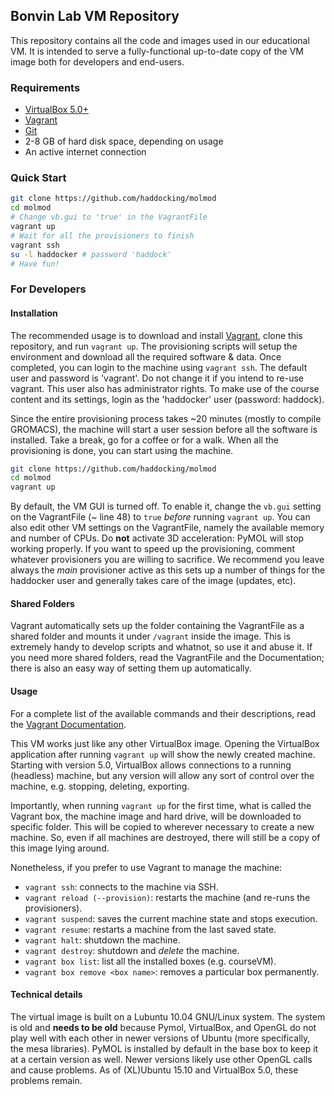 ## Bonvin Lab VM Repository

This repository contains all the code and images used in our educational VM. It
is intended to serve a fully-functional up-to-date copy of the VM image both for
developers and end-users.

### Requirements
* [VirtualBox 5.0+](https://www.virtualbox.com/)
* [Vagrant](https://www.vagrantup.com/)
* [Git](https://git-scm.com/)
* 2-8 GB of hard disk space, depending on usage
* An active internet connection

### Quick Start
```bash
git clone https://github.com/haddocking/molmod
cd molmod
# Change vb.gui to 'true' in the VagrantFile
vagrant up
# Wait for all the provisioners to finish
vagrant ssh
su -l haddocker # password 'haddock'
# Have fun!
```

### For Developers
#### Installation
The recommended usage is to download and install [Vagrant]((https://www.vagrantup.com/)),
clone this repository, and run `vagrant up`. The provisioning scripts will setup the
environment and download all the required software & data. Once completed, you can login
to the machine using `vagrant ssh`. The default user and password is 'vagrant'. Do not change
it if you intend to re-use vagrant. This user also has administrator rights. To make use of the
course content and its settings, login as the 'haddocker' user (password: haddock).

Since the entire provisioning process takes ~20 minutes (mostly to compile GROMACS), the
machine will start a user session before all the software is installed. Take a break, go
for a coffee or for a walk. When all the provisioning is done, you can start using the machine.

```bash
git clone https://github.com/haddocking/molmod
cd molmod
vagrant up
```

By default, the VM GUI is turned off. To enable it, change the `vb.gui` setting on the
VagrantFile (~ line 48) to `true` *before* running `vagrant up`. You can also edit other
VM settings on the VagrantFile, namely the available memory and number of CPUs. Do __not__
activate 3D acceleration: PyMOL will stop working properly. If you want to speed up the
provisioning, comment whatever provisioners you are willing to sacrifice. We recommend you
leave always the _main_ provisioner active as this sets up a number of things for the haddocker
user and generally takes care of the image (updates, etc).

#### Shared Folders
Vagrant automatically sets up the folder containing the VagrantFile as a shared folder and
mounts it under `/vagrant` inside the image. This is extremely handy to develop scripts and
whatnot, so use it and abuse it. If you need more shared folders, read the VagrantFile and
the Documentation; there is also an easy way of setting them up automatically.

#### Usage
For a complete list of the available commands and their descriptions, read the [Vagrant Documentation](http://docs.vagrantup.com/v2/).

This VM works just like any other VirtualBox image. Opening the VirtualBox application after
running `vagrant up` will show the newly created machine. Starting with version 5.0, VirtualBox
allows connections to a running (headless) machine, but any version will allow any sort of
control over the machine, e.g. stopping, deleting, exporting.

Importantly, when running `vagrant up` for the first time, what is called the Vagrant box,
the machine image and hard drive, will be downloaded to specific folder. This will be copied
to wherever necessary to create a new machine. So, even if all machines are destroyed, there
will still be a copy of this image lying around.

Nonetheless, if you prefer to use Vagrant to manage the machine:
* `vagrant ssh`: connects to the machine via SSH.
* `vagrant reload (--provision)`: restarts the machine (and re-runs the provisioners).
* `vagrant suspend`: saves the current machine state and stops execution.
* `vagrant resume`: restarts a machine from the last saved state.
* `vagrant halt`: shutdown the machine.
* `vagrant destroy`: shutdown and _delete_ the machine.
* `vagrant box list`: list all the installed boxes (e.g. courseVM).
* `vagrant box remove <box name>`: removes a particular box permanently.

#### Technical details
The virtual image is built on a Lubuntu 10.04 GNU/Linux system. The system is old
and __needs to be old__ because Pymol, VirtualBox, and OpenGL do not play well with each
other in newer versions of Ubuntu (more specifically, the mesa libraries). PyMOL is
installed by default in the base box to keep it at a certain version as well. Newer
versions likely use other OpenGL calls and cause problems. As of (XL)Ubuntu 15.10
and VirtualBox 5.0, these problems remain.

